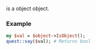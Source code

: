 is a object object.
### Example

```perl
my $val = $object->IsObject();
quest::say($val); # Returns bool
```